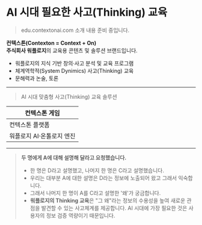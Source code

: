 # AI 시대 필요한 사고(Thinking) 교육

> edu.contextonai.com
> 소개 내용 준비 중입니다.

**컨텍스톤(Contexton = Context + On)**<br>
**주식회사 워플로지**의 교육용 콘텐츠 및 솔루션 브랜드입니다.

- 워플로지의 지식 기반 창의·사고 분석 및 교육 프로그램
- 체계역학적(System Dynimics) 사고(Thinking) 교육
- 문해력과 논술, 토론

---

> AI 시대 맞춤형 사고(Thinking) 교육 솔루션

| 컨텍스톤 게임 |
|---|
| 컨텍스톤 플랫폼 |
| 워플로지 AI·온톨로지 엔진 |

---

> **두 명에게 A에 대해 설명해 달라고 요청했습니다.**
> - 한 명은 D라고 설명했고, 나머지 한 명은 C라고 설명했습니다.
> - 우리는 대부분 A에 대한 설명은 D라는 정보에 노출되어 왔고 그래서 익숙합니다.
> - 그래서 나머지 한 명이 A를 C라고 설명한 '왜'가 궁금합니다.
> - **워플로지의 Thinking 교육**은 "그 왜"라는 정보의 수용성을 높여 새로운 관점을 발견할 수 있는 사고체계를 제공합니다.
> AI 시대에 가장 필요한 것은 사용자의 정보 검증 역량이기 때문입니다.
